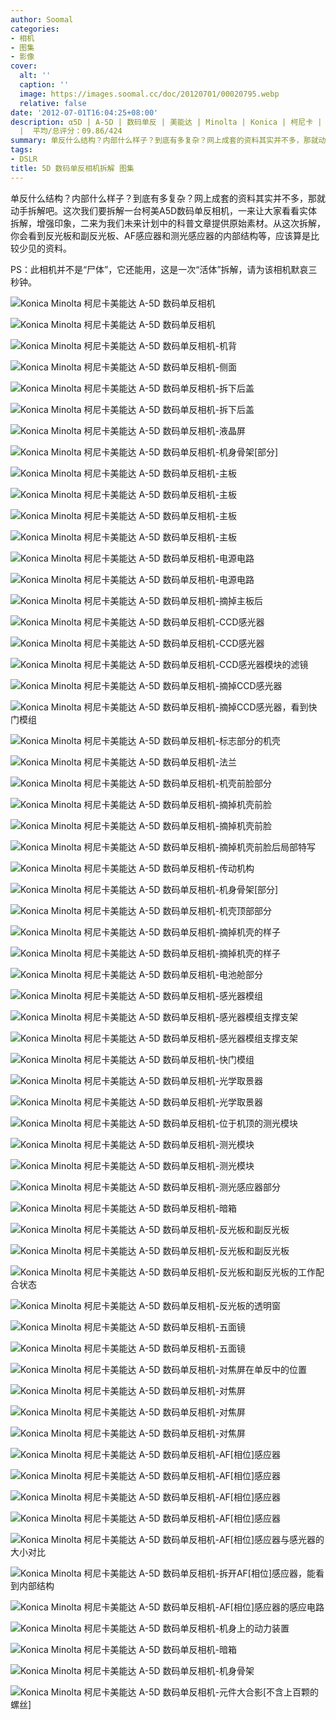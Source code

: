 ```yaml
---
author: Soomal
categories:
- 相机
- 图集
- 影像
cover:
  alt: ''
  caption: ''
  image: https://images.soomal.cc/doc/20120701/00020795.webp
  relative: false
date: '2012-07-01T16:04:25+08:00'
description: α5D | A-5D | 数码单反 | 美能达 | Minolta | Konica | 柯尼卡 | A5D | 源自： | 版权：原创
  |  平均/总评分：09.86/424
summary: 单反什么结构？内部什么样子？到底有多复杂？网上成套的资料其实并不多，那就动手拆解吧。这次我们要拆解一台柯美A5D数码单反相机，一来让大家看看实体拆解，增强印象，二来为我们未来计划中的科普文章提供原始素材。从这次拆解，你会看到反光板和副反光板、AF感应器和测光感应器的内部结构等。
tags:
- DSLR
title: 5D 数码单反相机拆解 图集
---
```


单反什么结构？内部什么样子？到底有多复杂？网上成套的资料其实并不多，那就动手拆解吧。这次我们要拆解一台柯美A5D数码单反相机，一来让大家看看实体拆解，增强印象，二来为我们未来计划中的科普文章提供原始素材。从这次拆解，你会看到反光板和副反光板、AF感应器和测光感应器的内部结构等，应该算是比较少见的资料。

PS：此相机并不是“尸体”，它还能用，这是一次“活体”拆解，请为该相机默哀三秒钟。


![Konica Minolta 柯尼卡美能达 A-5D 数码单反相机](https://images.soomal.cc/doc/20120701/00020732.webp)




![Konica Minolta 柯尼卡美能达 A-5D 数码单反相机](https://images.soomal.cc/doc/20120701/00020733.webp)




![Konica Minolta 柯尼卡美能达 A-5D 数码单反相机-机背](https://images.soomal.cc/doc/20120701/00020734.webp)




![Konica Minolta 柯尼卡美能达 A-5D 数码单反相机-侧面](https://images.soomal.cc/doc/20120701/00020735.webp)




![Konica Minolta 柯尼卡美能达 A-5D 数码单反相机-拆下后盖](https://images.soomal.cc/doc/20120701/00020736.webp)




![Konica Minolta 柯尼卡美能达 A-5D 数码单反相机-拆下后盖](https://images.soomal.cc/doc/20120701/00020737.webp)




![Konica Minolta 柯尼卡美能达 A-5D 数码单反相机-液晶屏](https://images.soomal.cc/doc/20120701/00020738.webp)




![Konica Minolta 柯尼卡美能达 A-5D 数码单反相机-机身骨架[部分]](https://images.soomal.cc/doc/20120701/00020739.webp)




![Konica Minolta 柯尼卡美能达 A-5D 数码单反相机-主板](https://images.soomal.cc/doc/20120701/00020740.webp)




![Konica Minolta 柯尼卡美能达 A-5D 数码单反相机-主板](https://images.soomal.cc/doc/20120701/00020741.webp)




![Konica Minolta 柯尼卡美能达 A-5D 数码单反相机-主板](https://images.soomal.cc/doc/20120701/00020742.webp)




![Konica Minolta 柯尼卡美能达 A-5D 数码单反相机-主板](https://images.soomal.cc/doc/20120701/00020743.webp)




![Konica Minolta 柯尼卡美能达 A-5D 数码单反相机-电源电路](https://images.soomal.cc/doc/20120701/00020744.webp)




![Konica Minolta 柯尼卡美能达 A-5D 数码单反相机-电源电路](https://images.soomal.cc/doc/20120701/00020745.webp)




![Konica Minolta 柯尼卡美能达 A-5D 数码单反相机-摘掉主板后](https://images.soomal.cc/doc/20120701/00020746.webp)




![Konica Minolta 柯尼卡美能达 A-5D 数码单反相机-CCD感光器](https://images.soomal.cc/doc/20120701/00020747.webp)




![Konica Minolta 柯尼卡美能达 A-5D 数码单反相机-CCD感光器](https://images.soomal.cc/doc/20120701/00020748.webp)




![Konica Minolta 柯尼卡美能达 A-5D 数码单反相机-CCD感光器模块的滤镜](https://images.soomal.cc/doc/20120701/00020749.webp)




![Konica Minolta 柯尼卡美能达 A-5D 数码单反相机-摘掉CCD感光器](https://images.soomal.cc/doc/20120701/00020750.webp)




![Konica Minolta 柯尼卡美能达 A-5D 数码单反相机-摘掉CCD感光器，看到快门模组](https://images.soomal.cc/doc/20120701/00020751.webp)




![Konica Minolta 柯尼卡美能达 A-5D 数码单反相机-标志部分的机壳](https://images.soomal.cc/doc/20120701/00020752.webp)




![Konica Minolta 柯尼卡美能达 A-5D 数码单反相机-法兰](https://images.soomal.cc/doc/20120701/00020753.webp)




![Konica Minolta 柯尼卡美能达 A-5D 数码单反相机-机壳前脸部分](https://images.soomal.cc/doc/20120701/00020754.webp)




![Konica Minolta 柯尼卡美能达 A-5D 数码单反相机-摘掉机壳前脸](https://images.soomal.cc/doc/20120701/00020755.webp)




![Konica Minolta 柯尼卡美能达 A-5D 数码单反相机-摘掉机壳前脸](https://images.soomal.cc/doc/20120701/00020756.webp)




![Konica Minolta 柯尼卡美能达 A-5D 数码单反相机-摘掉机壳前脸后局部特写](https://images.soomal.cc/doc/20120701/00020757.webp)




![Konica Minolta 柯尼卡美能达 A-5D 数码单反相机-传动机构](https://images.soomal.cc/doc/20120701/00020758.webp)




![Konica Minolta 柯尼卡美能达 A-5D 数码单反相机-机身骨架[部分]](https://images.soomal.cc/doc/20120701/00020759.webp)




![Konica Minolta 柯尼卡美能达 A-5D 数码单反相机-机壳顶部部分](https://images.soomal.cc/doc/20120701/00020760.webp)




![Konica Minolta 柯尼卡美能达 A-5D 数码单反相机-摘掉机壳的样子](https://images.soomal.cc/doc/20120701/00020761.webp)




![Konica Minolta 柯尼卡美能达 A-5D 数码单反相机-摘掉机壳的样子](https://images.soomal.cc/doc/20120701/00020762.webp)




![Konica Minolta 柯尼卡美能达 A-5D 数码单反相机-电池舱部分](https://images.soomal.cc/doc/20120701/00020763.webp)




![Konica Minolta 柯尼卡美能达 A-5D 数码单反相机-感光器模组](https://images.soomal.cc/doc/20120701/00020764.webp)




![Konica Minolta 柯尼卡美能达 A-5D 数码单反相机-感光器模组支撑支架](https://images.soomal.cc/doc/20120701/00020765.webp)




![Konica Minolta 柯尼卡美能达 A-5D 数码单反相机-感光器模组支撑支架](https://images.soomal.cc/doc/20120701/00020766.webp)




![Konica Minolta 柯尼卡美能达 A-5D 数码单反相机-快门模组](https://images.soomal.cc/doc/20120701/00020767.webp)




![Konica Minolta 柯尼卡美能达 A-5D 数码单反相机-光学取景器](https://images.soomal.cc/doc/20120701/00020768.webp)




![Konica Minolta 柯尼卡美能达 A-5D 数码单反相机-光学取景器](https://images.soomal.cc/doc/20120701/00020769.webp)




![Konica Minolta 柯尼卡美能达 A-5D 数码单反相机-位于机顶的测光模块](https://images.soomal.cc/doc/20120701/00020770.webp)




![Konica Minolta 柯尼卡美能达 A-5D 数码单反相机-测光模块](https://images.soomal.cc/doc/20120701/00020771.webp)




![Konica Minolta 柯尼卡美能达 A-5D 数码单反相机-测光模块](https://images.soomal.cc/doc/20120701/00020772.webp)




![Konica Minolta 柯尼卡美能达 A-5D 数码单反相机-测光感应器部分](https://images.soomal.cc/doc/20120701/00020773.webp)




![Konica Minolta 柯尼卡美能达 A-5D 数码单反相机-暗箱](https://images.soomal.cc/doc/20120701/00020774.webp)




![Konica Minolta 柯尼卡美能达 A-5D 数码单反相机-反光板和副反光板](https://images.soomal.cc/doc/20120701/00020775.webp)




![Konica Minolta 柯尼卡美能达 A-5D 数码单反相机-反光板和副反光板](https://images.soomal.cc/doc/20120701/00020776.webp)




![Konica Minolta 柯尼卡美能达 A-5D 数码单反相机-反光板和副反光板的工作配合状态](https://images.soomal.cc/doc/20120701/00020777.webp)




![Konica Minolta 柯尼卡美能达 A-5D 数码单反相机-反光板的透明窗](https://images.soomal.cc/doc/20120701/00020778.webp)




![Konica Minolta 柯尼卡美能达 A-5D 数码单反相机-五面镜](https://images.soomal.cc/doc/20120701/00020779.webp)




![Konica Minolta 柯尼卡美能达 A-5D 数码单反相机-五面镜](https://images.soomal.cc/doc/20120701/00020780.webp)




![Konica Minolta 柯尼卡美能达 A-5D 数码单反相机-对焦屏在单反中的位置](https://images.soomal.cc/doc/20120701/00020781.webp)




![Konica Minolta 柯尼卡美能达 A-5D 数码单反相机-对焦屏](https://images.soomal.cc/doc/20120701/00020782.webp)




![Konica Minolta 柯尼卡美能达 A-5D 数码单反相机-对焦屏](https://images.soomal.cc/doc/20120701/00020783.webp)




![Konica Minolta 柯尼卡美能达 A-5D 数码单反相机-对焦屏](https://images.soomal.cc/doc/20120701/00020784.webp)




![Konica Minolta 柯尼卡美能达 A-5D 数码单反相机-AF[相位]感应器](https://images.soomal.cc/doc/20120701/00020785.webp)




![Konica Minolta 柯尼卡美能达 A-5D 数码单反相机-AF[相位]感应器](https://images.soomal.cc/doc/20120701/00020786.webp)




![Konica Minolta 柯尼卡美能达 A-5D 数码单反相机-AF[相位]感应器](https://images.soomal.cc/doc/20120701/00020787.webp)




![Konica Minolta 柯尼卡美能达 A-5D 数码单反相机-AF[相位]感应器](https://images.soomal.cc/doc/20120701/00020788.webp)




![Konica Minolta 柯尼卡美能达 A-5D 数码单反相机-AF[相位]感应器与感光器的大小对比](https://images.soomal.cc/doc/20120701/00020789.webp)




![Konica Minolta 柯尼卡美能达 A-5D 数码单反相机-拆开AF[相位]感应器，能看到内部结构](https://images.soomal.cc/doc/20120701/00020790.webp)




![Konica Minolta 柯尼卡美能达 A-5D 数码单反相机-AF[相位]感应器的感应电路](https://images.soomal.cc/doc/20120701/00020791.webp)




![Konica Minolta 柯尼卡美能达 A-5D 数码单反相机-机身上的动力装置](https://images.soomal.cc/doc/20120701/00020792.webp)




![Konica Minolta 柯尼卡美能达 A-5D 数码单反相机-暗箱](https://images.soomal.cc/doc/20120701/00020793.webp)




![Konica Minolta 柯尼卡美能达 A-5D 数码单反相机-机身骨架](https://images.soomal.cc/doc/20120701/00020794.webp)




![Konica Minolta 柯尼卡美能达 A-5D 数码单反相机-元件大合影[不含上百颗的螺丝]](https://images.soomal.cc/doc/20120701/00020795.webp)